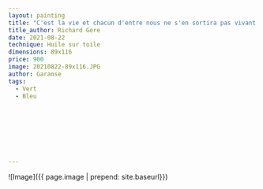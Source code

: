 ```yaml
---
layout: painting
title: "C'est la vie et chacun d'entre nous ne s'en sortira pas vivant. Donc, mangez des choses délicieuses, sortez au soleil, plongez dans les océans, dites la vérité que vous portez dans votre cœur, soyez fous, soyez bons, soyez bizarres.  Il n'y a pas de temps pour autre chose ! "                     
title_author: Richard Gere                                        
date: 2021-08-22
technique: Huile sur toile 
dimensions: 89x116
price: 900
image: 20210822-89x116.JPG
author: Garanse
tags:
  - Vert
  - Bleu
  
  
  
  
  
  
  
  
---
```

![Image]({{ page.image | prepend: site.baseurl}})

